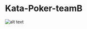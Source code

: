 # Kata-Poker-teamB


![alt text](https://scontent-cdg2-1.xx.fbcdn.net/v/t1.15752-9/43260427_1259659057506609_1568988313853886464_n.png?_nc_cat=102&oh=db4d449ed2659a2aa222f7f77065d04d&oe=5C4DE225)
